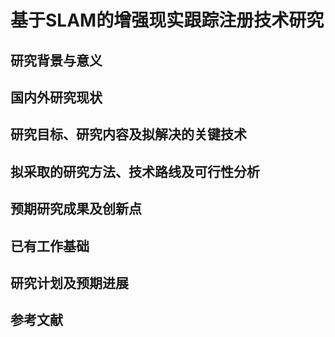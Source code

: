 # 基于SLAM的增强现实跟踪注册技术研究

## 研究背景与意义

## 国内外研究现状

## 研究目标、研究内容及拟解决的关键技术

## 拟采取的研究方法、技术路线及可行性分析

## 预期研究成果及创新点

## 已有工作基础

## 研究计划及预期进展

## 参考文献


